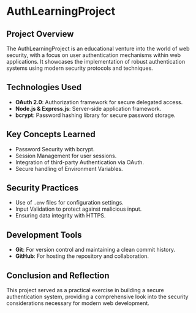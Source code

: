 # AuthLearningProject

## Project Overview
The AuthLearningProject is an educational venture into the world of web security, with a focus on user authentication mechanisms within web applications. It showcases the implementation of robust authentication systems using modern security protocols and techniques.

## Technologies Used
- **OAuth 2.0**: Authorization framework for secure delegated access.
- **Node.js & Express.js**: Server-side application framework.
- **bcrypt**: Password hashing library for secure password storage.

## Key Concepts Learned
- Password Security with bcrypt.
- Session Management for user sessions.
- Integration of third-party Authentication via OAuth.
- Secure handling of Environment Variables.

## Security Practices
- Use of `.env` files for configuration settings.
- Input Validation to protect against malicious input.
- Ensuring data integrity with HTTPS.

## Development Tools
- **Git**: For version control and maintaining a clean commit history.
- **GitHub**: For hosting the repository and collaboration.

## Conclusion and Reflection
This project served as a practical exercise in building a secure authentication system, providing a comprehensive look into the security considerations necessary for modern web development.


